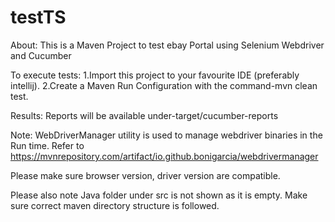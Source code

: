 # testTS

About:
This is a Maven Project to test ebay Portal using Selenium Webdriver and Cucumber

To execute tests:
1.Import this project to your favourite IDE (preferably intellij).
2.Create a Maven Run Configuration with the command-mvn clean test.

Results:
Reports will be available under-target/cucumber-reports

Note:
WebDriverManager utility is used to manage webdriver binaries in the Run time.
Refer to https://mvnrepository.com/artifact/io.github.bonigarcia/webdrivermanager

Please make sure browser version, driver version are compatible.

Please also note Java folder under src is not shown as it is empty.
Make sure correct maven directory structure is followed.

